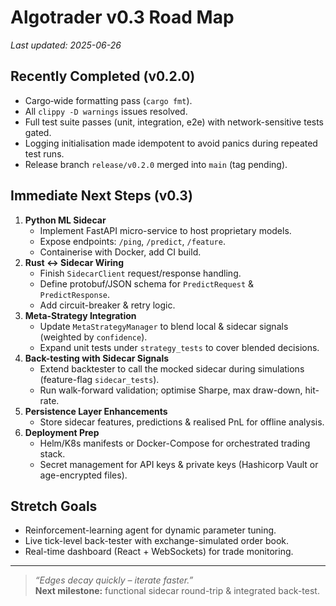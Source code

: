 # Algotrader v0.3 Road Map

_Last updated: 2025-06-26_

## Recently Completed (v0.2.0)
* Cargo‐wide formatting pass (`cargo fmt`).
* All `clippy -D warnings` issues resolved.
* Full test suite passes (unit, integration, e2e) with network-sensitive tests gated.
* Logging initialisation made idempotent to avoid panics during repeated test runs.
* Release branch `release/v0.2.0` merged into `main` (tag pending).

## Immediate Next Steps (v0.3)
1. **Python ML Sidecar**
   * Implement FastAPI micro-service to host proprietary models.
   * Expose endpoints: `/ping`, `/predict`, `/feature`.
   * Containerise with Docker, add CI build.
2. **Rust ↔︎ Sidecar Wiring**
   * Finish `SidecarClient` request/response handling.
   * Define protobuf/JSON schema for `PredictRequest` & `PredictResponse`.
   * Add circuit-breaker & retry logic.
3. **Meta-Strategy Integration**
   * Update `MetaStrategyManager` to blend local & sidecar signals (weighted by `confidence`).
   * Expand unit tests under `strategy_tests` to cover blended decisions.
4. **Back-testing with Sidecar Signals**
   * Extend backtester to call the mocked sidecar during simulations (feature-flag `sidecar_tests`).
   * Run walk-forward validation; optimise Sharpe, max draw-down, hit-rate.
5. **Persistence Layer Enhancements**
   * Store sidecar features, predictions & realised PnL for offline analysis.
6. **Deployment Prep**
   * Helm/K8s manifests or Docker-Compose for orchestrated trading stack.
   * Secret management for API keys & private keys (Hashicorp Vault or age-encrypted files).

## Stretch Goals
* Reinforcement-learning agent for dynamic parameter tuning.
* Live tick-level back-tester with exchange-simulated order book.
* Real-time dashboard (React + WebSockets) for trade monitoring.

---

> _“Edges decay quickly – iterate faster.”_  
> **Next milestone:** functional sidecar round-trip & integrated back-test.
